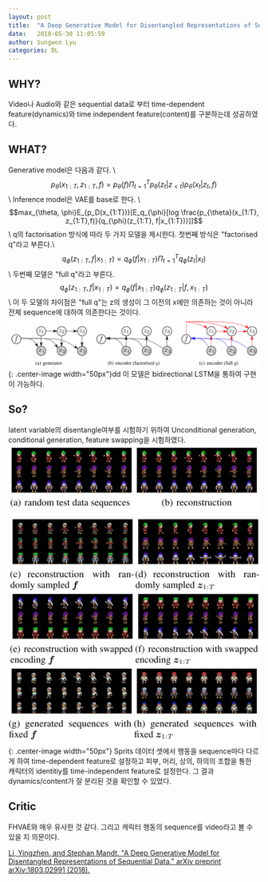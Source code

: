 ```yaml
---
layout: post
title:  "A Deep Generative Model for Disentangled Representations of Sequential Data"
date:   2018-05-30 11:05:59
author: Sungwon Lyu
categories: DL
---
```


## WHY? 
Video나 Audio와 같은 sequential data로 부터 time-dependent feature(dynamics)와 time independent feature(content)를 구분하는데 성공하였다. 

## WHAT?
Generative model은 다음과 같다. \\
$$p_{\theta}(x_{1:T}, z_{1:T}, f) = p_{\theta}(f)\Pi^T_{t=1} p_{\theta}(z_t|z_{< t})p_{\theta}(x_t|z_t, f)$$\\
Inference model은 VAE를 base로 한다. \\
$$max_{\theta, \phi}E_{p_D(x_{1:T})}[E_q_{\phi}[log \frac{p_{\theta}(x_{1:T}, z_{1:T},f)}{q_{\phi}(z_{1:T}, f|x_{1:T})}]]$$\\
q의 factorisation 방식에 따라 두 가지 모델을 제시한다. 첫번째 방식은 "factorised q"라고 부른다.\\
$$q_{\phi}(z_{1:T}, f|x_{1:T}) = q_{\phi}(f|x_{1:T})\Pi_{t=1}^T q_{\phi}(z_t|x_t)$$\\
두번째 모델은 "full q"라고 부른다.
$$q_{\phi}(z_{1:T}, f|x_{1:T}) = q_{\phi}(f|x_{1:T})q_{\phi}(z_{1:T}|f, x_{1:T})$$\\
이 두 모델의 차이점은 "full q"는 z의 생성이 그 이전의 x에만 의존하는 것이 아니라 전체 sequence에 대하여 의존한다는 것이다. 
![image](/assets/images/dgmdrs1.png){: .center-image width="50px"}dd
이 모델은 bidirectional LSTM을 통하여 구현이 가능하다. 

## So?
latent variable의 disentangle여부를 시험하기 위하여 Unconditional generation, conditional generation, feature swapping을 시험하였다. 
![image](/assets/images/dgmdrs2.png){: .center-image width="50px"}
Sprits 데이터 셋에서 행동을 sequence마다 다르게 하여 time-dependent feature로 설정하고 피부, 머리, 상의, 하의의 조합을 통한 캐릭터의 identitiy를 time-independent feature로 설정한다. 그 결과 dynamics/content가 잘 분리된 것을 확인할 수 있었다. 

## Critic
FHVAE와 매우 유사한 것 같다. 그리고 캐릭터 행동의 sequence를 video라고 볼 수 있을 지 의문이다. 

[Li, Yingzhen, and Stephan Mandt. "A Deep Generative Model for Disentangled Representations of Sequential Data." arXiv preprint arXiv:1803.02991 (2018).](https://arxiv.org/abs/1803.02991)

